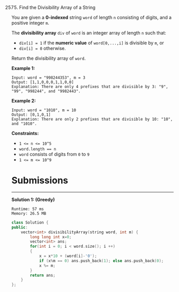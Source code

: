 2575. Find the Divisibility Array of a String

You are given a **0-indexed** string `word` of length `n` consisting of digits, and a positive integer `m`.

The **divisibility array** `div` of `word` is an integer array of length `n` such that:

* `div[i] = 1` if the **numeric value** of `word[0,...,i]` is divisible by `m`, or
* `div[i] = 0` otherwise.

Return the divisibility array of `word`.

 

**Example 1:**
```
Input: word = "998244353", m = 3
Output: [1,1,0,0,0,1,1,0,0]
Explanation: There are only 4 prefixes that are divisible by 3: "9", "99", "998244", and "9982443".
```

**Example 2:**
```
Input: word = "1010", m = 10
Output: [0,1,0,1]
Explanation: There are only 2 prefixes that are divisible by 10: "10", and "1010".
```

**Constraints:**

* `1 <= n <= 10^5`
* `word.length == n`
* `word` consists of digits from `0` to `9`
* `1 <= m <= 10^9`

# Submissions
---
**Solution 1: (Greedy)**
```
Runtime: 57 ms
Memory: 26.5 MB
```
```c++
class Solution {
public:
    vector<int> divisibilityArray(string word, int m) {
        long long int x=0;
        vector<int> ans;
        for(int i = 0; i < word.size(); i ++)
        {
            x = x*10 + (word[i]-'0');
            if (x%m == 0) ans.push_back(1); else ans.push_back(0);
            x %= m;
        }
        return ans;
    }
};
```
